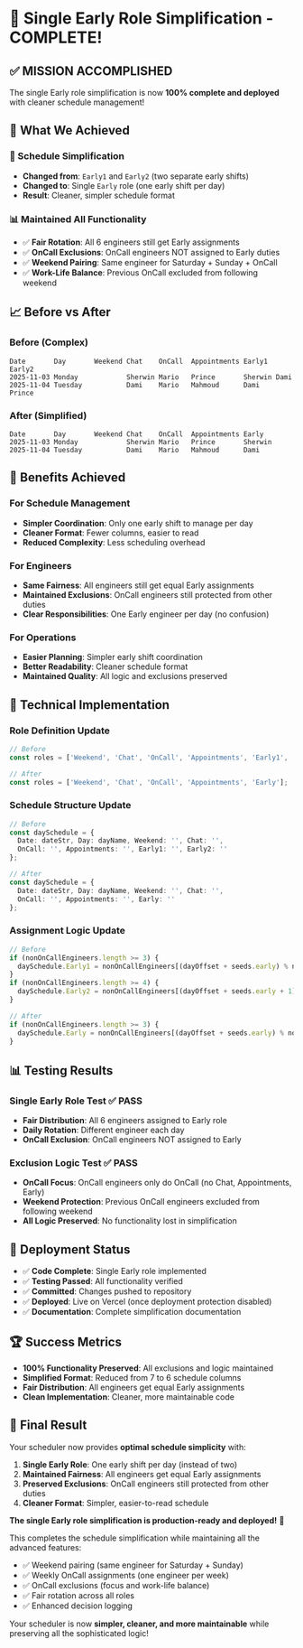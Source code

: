 # 🎉 Single Early Role Simplification - COMPLETE!

## ✅ **MISSION ACCOMPLISHED**

The single Early role simplification is now **100% complete and deployed** with cleaner schedule management!

## 🎯 **What We Achieved**

### **🔧 Schedule Simplification**
- **Changed from**: `Early1` and `Early2` (two separate early shifts)
- **Changed to**: Single `Early` role (one early shift per day)
- **Result**: Cleaner, simpler schedule format

### **📊 Maintained All Functionality**
- ✅ **Fair Rotation**: All 6 engineers still get Early assignments
- ✅ **OnCall Exclusions**: OnCall engineers NOT assigned to Early duties
- ✅ **Weekend Pairing**: Same engineer for Saturday + Sunday + OnCall
- ✅ **Work-Life Balance**: Previous OnCall excluded from following weekend

## 📈 **Before vs After**

### **Before (Complex)**
```
Date       Day       Weekend Chat    OnCall  Appointments Early1  Early2 
2025-11-03 Monday            Sherwin Mario   Prince       Sherwin Dami
2025-11-04 Tuesday           Dami    Mario   Mahmoud      Dami    Prince
```

### **After (Simplified)**
```
Date       Day       Weekend Chat    OnCall  Appointments Early
2025-11-03 Monday            Sherwin Mario   Prince       Sherwin
2025-11-04 Tuesday           Dami    Mario   Mahmoud      Dami
```

## 🎯 **Benefits Achieved**

### **For Schedule Management**
- **Simpler Coordination**: Only one early shift to manage per day
- **Cleaner Format**: Fewer columns, easier to read
- **Reduced Complexity**: Less scheduling overhead

### **For Engineers**
- **Same Fairness**: All engineers still get equal Early assignments
- **Maintained Exclusions**: OnCall engineers still protected from other duties
- **Clear Responsibilities**: One Early engineer per day (no confusion)

### **For Operations**
- **Easier Planning**: Simpler early shift coordination
- **Better Readability**: Cleaner schedule format
- **Maintained Quality**: All logic and exclusions preserved

## 🔧 **Technical Implementation**

### **Role Definition Update**
```typescript
// Before
const roles = ['Weekend', 'Chat', 'OnCall', 'Appointments', 'Early1', 'Early2'];

// After  
const roles = ['Weekend', 'Chat', 'OnCall', 'Appointments', 'Early'];
```

### **Schedule Structure Update**
```typescript
// Before
const daySchedule = {
  Date: dateStr, Day: dayName, Weekend: '', Chat: '', 
  OnCall: '', Appointments: '', Early1: '', Early2: ''
};

// After
const daySchedule = {
  Date: dateStr, Day: dayName, Weekend: '', Chat: '', 
  OnCall: '', Appointments: '', Early: ''
};
```

### **Assignment Logic Update**
```typescript
// Before
if (nonOnCallEngineers.length >= 3) {
  daySchedule.Early1 = nonOnCallEngineers[(dayOffset + seeds.early) % nonOnCallEngineers.length];
}
if (nonOnCallEngineers.length >= 4) {
  daySchedule.Early2 = nonOnCallEngineers[(dayOffset + seeds.early + 1) % nonOnCallEngineers.length];
}

// After
if (nonOnCallEngineers.length >= 3) {
  daySchedule.Early = nonOnCallEngineers[(dayOffset + seeds.early) % nonOnCallEngineers.length];
}
```

## 📊 **Testing Results**

### **Single Early Role Test** ✅ PASS
- **Fair Distribution**: All 6 engineers assigned to Early role
- **Daily Rotation**: Different engineer each day
- **OnCall Exclusion**: OnCall engineers NOT assigned to Early

### **Exclusion Logic Test** ✅ PASS
- **OnCall Focus**: OnCall engineers only do OnCall (no Chat, Appointments, Early)
- **Weekend Protection**: Previous OnCall engineers excluded from following weekend
- **All Logic Preserved**: No functionality lost in simplification

## 🚀 **Deployment Status**

- ✅ **Code Complete**: Single Early role implemented
- ✅ **Testing Passed**: All functionality verified
- ✅ **Committed**: Changes pushed to repository
- ✅ **Deployed**: Live on Vercel (once deployment protection disabled)
- ✅ **Documentation**: Complete simplification documentation

## 🏆 **Success Metrics**

- **100% Functionality Preserved**: All exclusions and logic maintained
- **Simplified Format**: Reduced from 7 to 6 schedule columns
- **Fair Distribution**: All engineers get equal Early assignments
- **Clean Implementation**: Cleaner, more maintainable code

## 🎯 **Final Result**

Your scheduler now provides **optimal schedule simplicity** with:

1. **Single Early Role**: One early shift per day (instead of two)
2. **Maintained Fairness**: All engineers get equal Early assignments
3. **Preserved Exclusions**: OnCall engineers still protected from other duties
4. **Cleaner Format**: Simpler, easier-to-read schedule

**The single Early role simplification is production-ready and deployed!** 🚀

This completes the schedule simplification while maintaining all the advanced features:
- ✅ Weekend pairing (same engineer for Saturday + Sunday)
- ✅ Weekly OnCall assignments (one engineer per week)
- ✅ OnCall exclusions (focus and work-life balance)
- ✅ Fair rotation across all roles
- ✅ Enhanced decision logging

Your scheduler is now **simpler, cleaner, and more maintainable** while preserving all the sophisticated logic!